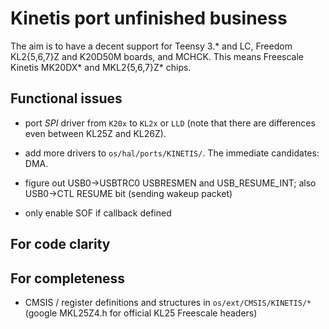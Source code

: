 # Kinetis port unfinished business

The aim is to have a decent support for Teensy 3.* and LC, Freedom KL2{5,6,7}Z and K20D50M boards, and MCHCK. This means Freescale Kinetis MK20DX* and MKL2{5,6,7}Z* chips.

## Functional issues

 - port _SPI_ driver from `K20x` to `KL2x` or `LLD` (note that there are differences even between KL25Z and KL26Z).
 - add more drivers to `os/hal/ports/KINETIS/`. The immediate candidates: DMA.

 - figure out USB0->USBTRC0 USBRESMEN and USB_RESUME_INT; also USB0->CTL RESUME bit (sending wakeup packet)
 - only enable SOF if callback defined

## For code clarity

## For completeness

 - CMSIS / register definitions and structures in `os/ext/CMSIS/KINETIS/*` (google MKL25Z4.h for official KL25 Freescale headers)
